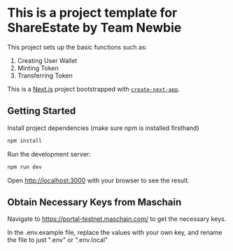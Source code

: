 # This is a project template for ShareEstate by Team Newbie

This project sets up the basic functions such as:

1. Creating User Wallet
2. Minting Token
3. Transferring Token

This is a [Next.js](https://nextjs.org/) project bootstrapped with [`create-next-app`](https://github.com/vercel/next.js/tree/canary/packages/create-next-app).

## Getting Started

Install project dependencies (make sure npm is installed firsthand)

```bash
npm install
```

Run the development server:

```bash
npm run dev
```

Open [http://localhost:3000](http://localhost:3000) with your browser to see the result.

## Obtain Necessary Keys from Maschain

Navigate to https://portal-testnet.maschain.com/ to get the necessary keys.

In the .env.example file, replace the values with your own key, and rename the file to just ".env" or ".env.local"
